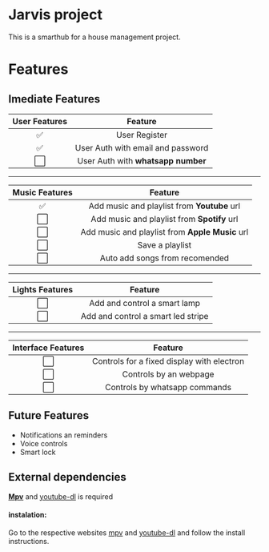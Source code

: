 # Jarvis project
This is a smarthub for a house management project.

# Features
## Imediate Features

| User Features |              Feature               |
| :-----------: | :--------------------------------: |
|       ✅       |           User Register            |
|       ✅       | User Auth with email and password  |
|       ⬜️       | User Auth with **whatsapp number** |

---
| Music Features |                     Feature                     |
| :------------: | :---------------------------------------------: |
|       ✅        |   Add music and playlist from **Youtube** url   |
|       ⬜️        |   Add music and playlist from **Spotify** url   |
|       ⬜️        | Add music and playlist from **Apple Music** url |
|       ⬜️        |                 Save a playlist                 |
|       ⬜️        |         Auto add songs from recomended          |

---
| Lights Features |              Feature               |
| :-------------: | :--------------------------------: |
|        ⬜️        |    Add and control a smart lamp    |
|        ⬜️        | Add and control a smart led stripe |

---
| Interface Features |                  Feature                   |
| :----------------: | :----------------------------------------: |
|         ⬜️          | Controls for a fixed display with electron |
|         ⬜️          |           Controls by an webpage           |
|         ⬜️          |       Controls by whatsapp commands        |




## Future Features
 - Notifications an reminders
 - Voice controls
 - Smart lock

## External dependencies

**[Mpv](https://github.com/mpv-player/mpv)** and [youtube-dl](https://youtube-dl.org) is required

#### instalation:

Go to the respective websites [mpv](https://mpv.io) and [youtube-dl](https://youtube-dl.org) and follow the install instructions.

